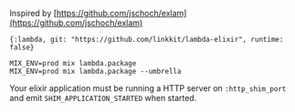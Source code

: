 Inspired by [https://github.com/jschoch/exlam](https://github.com/jschoch/exlam)

```
{:lambda, git: "https://github.com/linkkit/lambda-elixir", runtime: false}

MIX_ENV=prod mix lambda.package
MIX_ENV=prod mix lambda.package --umbrella
```

Your elixir application must be running a HTTP server on `:http_shim_port` and emit `SHIM_APPLICATION_STARTED` when started.
